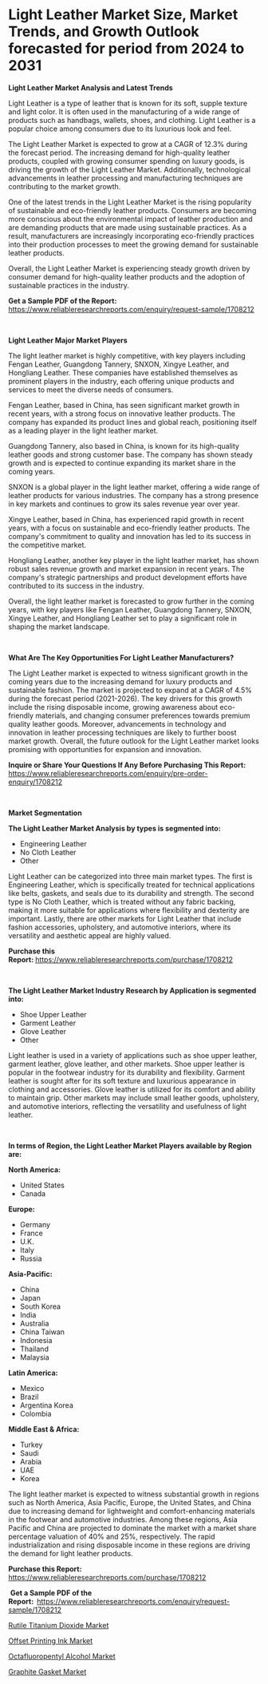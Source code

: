 <p><h1>Light Leather Market Size, Market Trends, and Growth Outlook forecasted for period from 2024 to 2031</h1></p><p><strong>Light Leather Market Analysis and Latest Trends</strong></p>
<p><p>Light Leather is a type of leather that is known for its soft, supple texture and light color. It is often used in the manufacturing of a wide range of products such as handbags, wallets, shoes, and clothing. Light Leather is a popular choice among consumers due to its luxurious look and feel.</p><p>The Light Leather Market is expected to grow at a CAGR of 12.3% during the forecast period. The increasing demand for high-quality leather products, coupled with growing consumer spending on luxury goods, is driving the growth of the Light Leather Market. Additionally, technological advancements in leather processing and manufacturing techniques are contributing to the market growth.</p><p>One of the latest trends in the Light Leather Market is the rising popularity of sustainable and eco-friendly leather products. Consumers are becoming more conscious about the environmental impact of leather production and are demanding products that are made using sustainable practices. As a result, manufacturers are increasingly incorporating eco-friendly practices into their production processes to meet the growing demand for sustainable leather products.</p><p>Overall, the Light Leather Market is experiencing steady growth driven by consumer demand for high-quality leather products and the adoption of sustainable practices in the industry.</p></p>
<p><strong>Get a Sample PDF of the Report:&nbsp;</strong> <a href="https://www.reliableresearchreports.com/enquiry/request-sample/1708212">https://www.reliableresearchreports.com/enquiry/request-sample/1708212</a></p>
<p>&nbsp;</p>
<p><strong>Light Leather Major Market Players</strong></p>
<p><p>The light leather market is highly competitive, with key players including Fengan Leather, Guangdong Tannery, SNXON, Xingye Leather, and Hongliang Leather. These companies have established themselves as prominent players in the industry, each offering unique products and services to meet the diverse needs of consumers.</p><p>Fengan Leather, based in China, has seen significant market growth in recent years, with a strong focus on innovative leather products. The company has expanded its product lines and global reach, positioning itself as a leading player in the light leather market.</p><p>Guangdong Tannery, also based in China, is known for its high-quality leather goods and strong customer base. The company has shown steady growth and is expected to continue expanding its market share in the coming years.</p><p>SNXON is a global player in the light leather market, offering a wide range of leather products for various industries. The company has a strong presence in key markets and continues to grow its sales revenue year over year.</p><p>Xingye Leather, based in China, has experienced rapid growth in recent years, with a focus on sustainable and eco-friendly leather products. The company's commitment to quality and innovation has led to its success in the competitive market.</p><p>Hongliang Leather, another key player in the light leather market, has shown robust sales revenue growth and market expansion in recent years. The company's strategic partnerships and product development efforts have contributed to its success in the industry.</p><p>Overall, the light leather market is forecasted to grow further in the coming years, with key players like Fengan Leather, Guangdong Tannery, SNXON, Xingye Leather, and Hongliang Leather set to play a significant role in shaping the market landscape.</p></p>
<p>&nbsp;</p>
<p><strong>What Are The Key Opportunities For Light Leather Manufacturers?</strong></p>
<p><p>The Light Leather market is expected to witness significant growth in the coming years due to the increasing demand for luxury products and sustainable fashion. The market is projected to expand at a CAGR of 4.5% during the forecast period (2021-2026). The key drivers for this growth include the rising disposable income, growing awareness about eco-friendly materials, and changing consumer preferences towards premium quality leather goods. Moreover, advancements in technology and innovation in leather processing techniques are likely to further boost market growth. Overall, the future outlook for the Light Leather market looks promising with opportunities for expansion and innovation.</p></p>
<p><strong>Inquire or Share Your Questions If Any Before Purchasing This Report:</strong> <a href="https://www.reliableresearchreports.com/enquiry/pre-order-enquiry/1708212">https://www.reliableresearchreports.com/enquiry/pre-order-enquiry/1708212</a></p>
<p>&nbsp;</p>
<p><strong>Market Segmentation</strong></p>
<p><strong>The Light Leather Market Analysis by types is segmented into:</strong></p>
<p><ul><li>Engineering Leather</li><li>No Cloth Leather</li><li>Other</li></ul></p>
<p><p>Light Leather can be categorized into three main market types. The first is Engineering Leather, which is specifically treated for technical applications like belts, gaskets, and seals due to its durability and strength. The second type is No Cloth Leather, which is treated without any fabric backing, making it more suitable for applications where flexibility and dexterity are important. Lastly, there are other markets for Light Leather that include fashion accessories, upholstery, and automotive interiors, where its versatility and aesthetic appeal are highly valued.</p></p>
<p><strong>Purchase this Report:&nbsp;</strong><a href="https://www.reliableresearchreports.com/purchase/1708212">https://www.reliableresearchreports.com/purchase/1708212</a></p>
<p>&nbsp;</p>
<p><strong>The Light Leather Market Industry Research by Application is segmented into:</strong></p>
<p><ul><li>Shoe Upper Leather</li><li>Garment Leather</li><li>Glove Leather</li><li>Other</li></ul></p>
<p><p>Light leather is used in a variety of applications such as shoe upper leather, garment leather, glove leather, and other markets. Shoe upper leather is popular in the footwear industry for its durability and flexibility. Garment leather is sought after for its soft texture and luxurious appearance in clothing and accessories. Glove leather is utilized for its comfort and ability to maintain grip. Other markets may include small leather goods, upholstery, and automotive interiors, reflecting the versatility and usefulness of light leather.</p></p>
<p>&nbsp;</p>
<p><strong>In terms of Region, the Light Leather Market Players available by Region are:</strong></p>
<p>
    <p> <strong> North America: </strong>
        <ul>
            <li>United States</li>
            <li>Canada</li>
        </ul>
        </p> 
    <p> <strong> Europe: </strong>
        <ul>
            <li>Germany</li>
            <li>France</li>
            <li>U.K.</li>
            <li>Italy</li>
            <li>Russia</li>
        </ul>
        </p> 
    <p> <strong> Asia-Pacific: </strong>
        <ul>
            <li>China</li>
            <li>Japan</li>
            <li>South Korea</li>
            <li>India</li>
            <li>Australia</li>
            <li>China Taiwan</li>
            <li>Indonesia</li>
            <li>Thailand</li>
            <li>Malaysia</li>
        </ul>
        </p> 
    <p> <strong> Latin America: </strong>
        <ul>
            <li>Mexico</li>
            <li>Brazil</li>
            <li>Argentina Korea</li>
            <li>Colombia</li>
        </ul>
        </p> 
    <p> <strong> Middle East & Africa: </strong>
        <ul>
            <li>Turkey</li>
            <li>Saudi</li>
            <li>Arabia</li>
            <li>UAE</li>
            <li>Korea</li>
        </ul>
    </p>
    </p>
<p><p>The light leather market is expected to witness substantial growth in regions such as North America, Asia Pacific, Europe, the United States, and China due to increasing demand for lightweight and comfort-enhancing materials in the footwear and automotive industries. Among these regions, Asia Pacific and China are projected to dominate the market with a market share percentage valuation of 40% and 25%, respectively. The rapid industrialization and rising disposable income in these regions are driving the demand for light leather products.</p></p>
<p><strong>Purchase this Report: </strong><a href="https://www.reliableresearchreports.com/purchase/1708212">https://www.reliableresearchreports.com/purchase/1708212</a></p>
<p>&nbsp;<strong>Get a Sample PDF of the Report:&nbsp;&nbsp;</strong><a href="https://www.reliableresearchreports.com/enquiry/request-sample/1708212">https://www.reliableresearchreports.com/enquiry/request-sample/1708212</a></p>
<p><strong></strong></p>
<p><p><a href="https://spotless-saver-8fd.notion.site/Rutile-Titanium-Dioxide-Market-Analysis-and-Market-Size-Global-Industry-Overview-Market-Segmentati-513583f25e6b4cb5b7271bcaa1ba5697">Rutile Titanium Dioxide Market</a></p><p><a href="https://github.com/nathandecarvalho/Market-Research-Report-List-2/blob/main/offset-printing-ink-market.md">Offset Printing Ink Market</a></p><p><a href="https://view.publitas.com/reportprime-1/octafluoropentyl-alcohol-market-centers-on-aspects-such-as-market-growth-market-share-market-opportunity-and-projected-forecasts-spanning-from-2023-to-2030/">Octafluoropentyl Alcohol Market</a></p><p><a href="https://github.com/julyju69/Market-Research-Report-List-2/blob/main/graphite-gasket-market.md">Graphite Gasket Market</a></p></p>